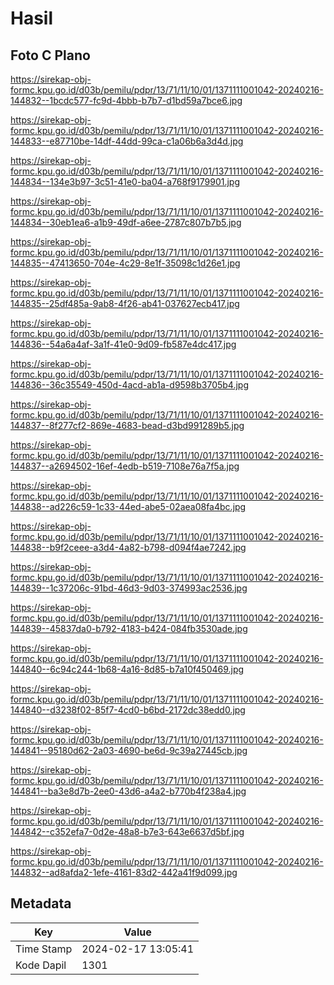 # Hasil

## Foto C Plano

https://sirekap-obj-formc.kpu.go.id/d03b/pemilu/pdpr/13/71/11/10/01/1371111001042-20240216-144832--1bcdc577-fc9d-4bbb-b7b7-d1bd59a7bce6.jpg

https://sirekap-obj-formc.kpu.go.id/d03b/pemilu/pdpr/13/71/11/10/01/1371111001042-20240216-144833--e87710be-14df-44dd-99ca-c1a06b6a3d4d.jpg

https://sirekap-obj-formc.kpu.go.id/d03b/pemilu/pdpr/13/71/11/10/01/1371111001042-20240216-144834--134e3b97-3c51-41e0-ba04-a768f9179901.jpg

https://sirekap-obj-formc.kpu.go.id/d03b/pemilu/pdpr/13/71/11/10/01/1371111001042-20240216-144834--30eb1ea6-a1b9-49df-a6ee-2787c807b7b5.jpg

https://sirekap-obj-formc.kpu.go.id/d03b/pemilu/pdpr/13/71/11/10/01/1371111001042-20240216-144835--47413650-704e-4c29-8e1f-35098c1d26e1.jpg

https://sirekap-obj-formc.kpu.go.id/d03b/pemilu/pdpr/13/71/11/10/01/1371111001042-20240216-144835--25df485a-9ab8-4f26-ab41-037627ecb417.jpg

https://sirekap-obj-formc.kpu.go.id/d03b/pemilu/pdpr/13/71/11/10/01/1371111001042-20240216-144836--54a6a4af-3a1f-41e0-9d09-fb587e4dc417.jpg

https://sirekap-obj-formc.kpu.go.id/d03b/pemilu/pdpr/13/71/11/10/01/1371111001042-20240216-144836--36c35549-450d-4acd-ab1a-d9598b3705b4.jpg

https://sirekap-obj-formc.kpu.go.id/d03b/pemilu/pdpr/13/71/11/10/01/1371111001042-20240216-144837--8f277cf2-869e-4683-bead-d3bd991289b5.jpg

https://sirekap-obj-formc.kpu.go.id/d03b/pemilu/pdpr/13/71/11/10/01/1371111001042-20240216-144837--a2694502-16ef-4edb-b519-7108e76a7f5a.jpg

https://sirekap-obj-formc.kpu.go.id/d03b/pemilu/pdpr/13/71/11/10/01/1371111001042-20240216-144838--ad226c59-1c33-44ed-abe5-02aea08fa4bc.jpg

https://sirekap-obj-formc.kpu.go.id/d03b/pemilu/pdpr/13/71/11/10/01/1371111001042-20240216-144838--b9f2ceee-a3d4-4a82-b798-d094f4ae7242.jpg

https://sirekap-obj-formc.kpu.go.id/d03b/pemilu/pdpr/13/71/11/10/01/1371111001042-20240216-144839--1c37206c-91bd-46d3-9d03-374993ac2536.jpg

https://sirekap-obj-formc.kpu.go.id/d03b/pemilu/pdpr/13/71/11/10/01/1371111001042-20240216-144839--45837da0-b792-4183-b424-084fb3530ade.jpg

https://sirekap-obj-formc.kpu.go.id/d03b/pemilu/pdpr/13/71/11/10/01/1371111001042-20240216-144840--6c94c244-1b68-4a16-8d85-b7a10f450469.jpg

https://sirekap-obj-formc.kpu.go.id/d03b/pemilu/pdpr/13/71/11/10/01/1371111001042-20240216-144840--d3238f02-85f7-4cd0-b6bd-2172dc38edd0.jpg

https://sirekap-obj-formc.kpu.go.id/d03b/pemilu/pdpr/13/71/11/10/01/1371111001042-20240216-144841--95180d62-2a03-4690-be6d-9c39a27445cb.jpg

https://sirekap-obj-formc.kpu.go.id/d03b/pemilu/pdpr/13/71/11/10/01/1371111001042-20240216-144841--ba3e8d7b-2ee0-43d6-a4a2-b770b4f238a4.jpg

https://sirekap-obj-formc.kpu.go.id/d03b/pemilu/pdpr/13/71/11/10/01/1371111001042-20240216-144842--c352efa7-0d2e-48a8-b7e3-643e6637d5bf.jpg

https://sirekap-obj-formc.kpu.go.id/d03b/pemilu/pdpr/13/71/11/10/01/1371111001042-20240216-144832--ad8afda2-1efe-4161-83d2-442a41f9d099.jpg


## Metadata

| Key        | Value               |
| ---------- | ------------------- |
| Time Stamp | 2024-02-17 13:05:41 |
| Kode Dapil | 1301                |



